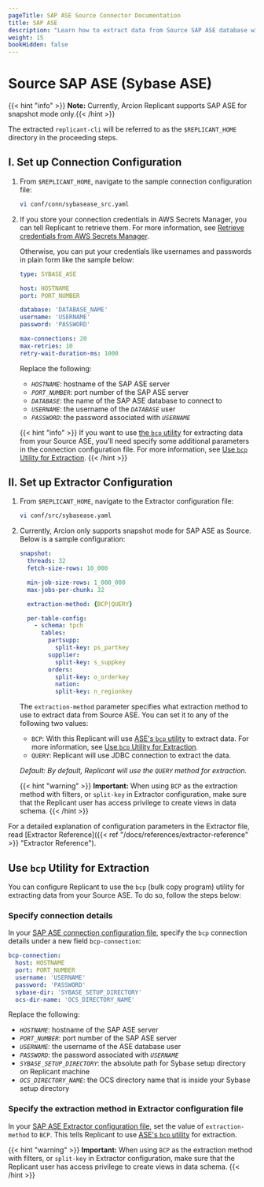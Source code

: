 ```yaml
---
pageTitle: SAP ASE Source Connector Documentation
title: SAP ASE
description: "Learn how to extract data from Source SAP ASE database with Arcion, with support for ASE's bcp utility for faster, native data extraction."
weight: 15
bookHidden: false
---
```


# Source SAP ASE (Sybase ASE)

{{< hint "info" >}} **Note:** Currently, Arcion Replicant supports SAP ASE for snapshot mode only.{{< /hint >}}

The extracted `replicant-cli` will be referred to as the `$REPLICANT_HOME` directory in the proceeding steps.

## I. Set up Connection Configuration

1. From `$REPLICANT_HOME`, navigate to the sample connection configuration file:

   ```BASH
   vi conf/conn/sybasease_src.yaml
   ```

2. If you store your connection credentials in AWS Secrets Manager, you can tell Replicant to retrieve them. For more information, see [Retrieve credentials from AWS Secrets Manager](/docs/references/secrets-manager). 
    
    Otherwise, you can put your credentials like usernames and passwords in plain form like the sample below:

    ```YAML
    type: SYBASE_ASE

    host: HOSTNAME
    port: PORT_NUMBER

    database: 'DATABASE_NAME'
    username: 'USERNAME'
    password: 'PASSWORD'

    max-connections: 20
    max-retries: 10
    retry-wait-duration-ms: 1000
    ```

    Replace the following:

    - *`HOSTNAME`*: hostname of the SAP ASE server
    - *`PORT_NUMBER`*: port number of the SAP ASE server
    - *`DATABASE`*: the name of the SAP ASE database to connect to
    - *`USERNAME`*: the username of the *`DATABASE`* user
    - *`PASSWORD`*: the password associated with *`USERNAME`*

    {{< hint "info" >}} If you want to use [the `bcp` utility](https://help.sap.com/docs/SAP_ASE/da6c1d172bef4597a78dc5e81a9bb947/a80af36ebc2b1014adabde105795cc5b.html?version=16.0.3.8) for extracting data from your Source ASE, you'll need specify some additional parameters in the connection configuration file. For more information, see [Use `bcp` Utility for Extraction](#use-bcp-utility-for-extraction). {{< /hint >}}

## II. Set up Extractor Configuration

1. From `$REPLICANT_HOME`, navigate to the Extractor configuration file:

    ```BASH
    vi conf/src/sybasease.yaml
    ```

2. Currently, Arcion only supports snapshot mode for SAP ASE as Source. Below is a sample configuration:

    ```YAML
    snapshot:
      threads: 32
      fetch-size-rows: 10_000

      min-job-size-rows: 1_000_000
      max-jobs-per-chunk: 32

      extraction-method: {BCP|QUERY}

      per-table-config:
        - schema: tpch
          tables:
            partsupp:
              split-key: ps_partkey
            supplier:
              split-key: s_suppkey
            orders:
              split-key: o_orderkey
              nation:
              split-key: n_regionkey
    ```

    The `extraction-method` parameter specifies what extraction method to use to extract data from Source ASE. You can set it to any of the following two values:
    
    - `BCP`: With this Replicant will use [ASE's `bcp` utility](https://help.sap.com/docs/SAP_ASE/da6c1d172bef4597a78dc5e81a9bb947/a80af36ebc2b1014adabde105795cc5b.html?version=16.0.3.8) to extract data. For more information, see [Use `bcp` Utility for Extraction](#use-bcp-utility-for-extraction).
    - `QUERY`: Replicant will use JDBC connection to extract the data.

    *Default: By default, Replicant will use the `QUERY` method for extraction.*

    {{< hint "warning" >}} **Important:** When using `BCP` as the extraction method with filters, or `split-key` in Extractor configuration, make sure that the Replicant user has access privilege to create views in data schema. {{< /hint >}}

For a detailed explanation of configuration parameters in the Extractor file, read [Extractor Reference]({{< ref "/docs/references/extractor-reference" >}} "Extractor Reference").

## Use `bcp` Utility for Extraction

You can configure Replicant to use the `bcp` (bulk copy program) utility for extracting data from your Source ASE. To do so, follow the steps below:

### Specify connection details
In your [SAP ASE connection configuration file](#i-set-up-connection-configuration), specify the `bcp` connection details under a new field `bcp-connection`:

```YAML
bcp-connection:
  host: HOSTNAME
  port: PORT_NUMBER
  username: 'USERNAME'
  password: 'PASSWORD'
  sybase-dir: 'SYBASE_SETUP_DIRECTORY'
  ocs-dir-name: 'OCS_DIRECTORY_NAME'
```

Replace the following:

- *`HOSTNAME`*: hostname of the SAP ASE server
- *`PORT_NUMBER`*: port number of the SAP ASE server
- *`USERNAME`*: the username of the ASE database user
- *`PASSWORD`*: the password associated with *`USERNAME`*
- *`SYBASE_SETUP_DIRECTORY`*: the absolute path for Sybase setup directory on Replicant machine
- *`OCS_DIRECTORY_NAME`*: the OCS directory name that is inside your Sybase setup directory

### Specify the extraction method in Extractor configuration file
In your [SAP ASE Extractor configuration file](#ii-set-up-extractor-configuration), set the value of `extraction-method` to `BCP`. This tells Replicant to use [ASE's `bcp` utility](https://help.sap.com/docs/SAP_ASE/da6c1d172bef4597a78dc5e81a9bb947/a80af36ebc2b1014adabde105795cc5b.html?version=16.0.3.8) for extraction.

{{< hint "warning" >}} **Important:** When using `BCP` as the extraction method with filters, or `split-key` in Extractor configuration, make sure that the Replicant user has access privilege to create views in data schema. {{< /hint >}}

